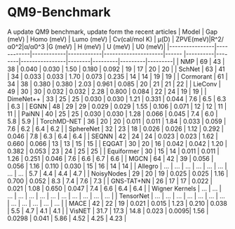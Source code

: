# QM9-Benchmark
A update QM9 benchmark, update form the recent articles
| Model          | Gap (meV)  | Homo (meV) | Lumo (meV) | Cv(cal/mol K)       | μ(D)  | ZPVE(meV)|R^2/α0^2|α/α0^3          |G (meV) | H (meV) | U (meV) | U0 (meV)|
|----------------|------------|------------|------------|---------------------|------ |----------|--------|----------------|--------|---------|---------|---------|
| NMP            | 69         | 43         | 38         | 0.040               | 0.030 | 1.50     | 0.180  | 0.092          | 19     | 17      | 20      | 20      |
| SchNet         | 63         | 41         | 34         | 0.033               | 0.033 | 1.70     | 0.073  | 0.235          | 14     | 14      | 19      | 19      |
| Cormorant      | 61         | 34         | 38         | 0.380               | 0.380 | 2.03     | 0.961  | 0.085          | 20     | 21      | 21      | 22      |
| LieConv        | 49         | 30         | 30         | 0.032               | 0.032 | 2.28     | 0.800  | 0.084          | 22     | 24      | 19      | 19      |
| DimeNet++      | 33         | 25         | 25         | 0.030               | 0.030 | 1.21     | 0.331  | 0.044          | 7.6    | 6.5     | 6.3     | 6.3     |
| EGNN           | 48         | 29         | 29         | 0.029               | 0.029 | 1.55     | 0.106  | 0.071          | 12     | 12      | 11      | 11      |
| PaiNN          | 40         | 25         | 25         | 0.030               | 0.030 | 1.28     | 0.066  | 0.045          | 7.4    | 6.0     | 5.8     | 5.9     |
| TorchMD-NET    | 36         | 20         | 20         | 0.011               | 0.011 | 1.84     | 0.033  | 0.059          | 7.6    | 6.2     | 6.4     | 6.2     |
| SphereNet      | 32         | 23         | 18         | 0.026               | 0.026 | 1.12     | 0.292  | 0.046          | 7.8    | 6.3     | 6.4     | 6.4     |
| SEQNN          | 42         | 24         | 24         | 0.023               | 0.023 | 1.62     | 0.660  | 0.066          | 13     | 13      | 15      | 15      |
| EQGAT          | 30         | 20         | 16         | 0.042               | 0.042 | 1.20     | 0.382  | 0.053          | 23     | 24      | 25      | 25      |
| Equiformer     | 30         | 15         | 14         | 0.011               | 0.011 | 1.26     | 0.251  | 0.046          | 7.6    | 6.6     | 6.7     | 6.6     |
| MGCN           | 64         | 42         | 39         | 0.056               | 0.056 | 1.16     | 0.110  | 0.030          | 15     | 16      | 14      | 14      |
| Allegro        | ...        | ...        | ...        | ...                 | ...   | ...      | ...    | ...            | 5.7    | 4.4     | 4.4     | 4.7     |
| NoisyNodes     | 29         | 20         | 19         | 0.025               | 0.025 | 1.16     | 0.700  | 0.052          | 8.3    | 7.4     | 7.6     | 7.3     |
| GNS-TAT+NN     | 26         | 17         | 17         | 0.022               | 0.021 | 1.08     | 0.650  | 0.047          | 7.4    | 6.6     | 6.4     | 6.4     |
| Wigner Kernels | ...        | ...        | ...        | ...                 | ...   | ...      | ...    | ...            | ...    | ...     | ...     | ...     |
| TensorNet      | ...        | ...        | ...        | ...                 | ...   | ...      | ...    | ...            | ...    | ...     | ...     | ...     |
| MACE           | 42         | 22         | 19         | 0.021               | 0.015 | 1.23     | 0.210  | 0.038          | 5.5    | 4.7     | 4.1     | 4.1     |
| VisNET         | 31.7       | 17.3       | 14.8       | 0.023               | 0.0095| 1.56     | 0.0298 | 0.041          | 5.86   | 4.52    | 4.25    | 4.23    |
